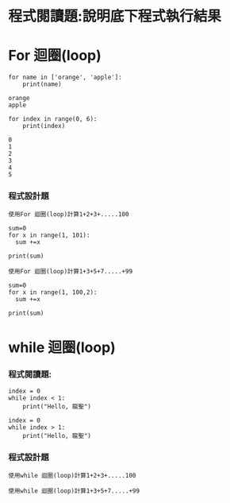 # 程式閱讀題:說明底下程式執行結果

# For 迴圈(loop)
```
for name in ['orange', 'apple']:
	print(name)

```

```
orange
apple

```

```
for index in range(0, 6):
	print(index)

```

```
0
1
2
3
4
5

```
### 程式設計題
```
使用For 迴圈(loop)計算1+2+3+.....100
```
```
sum=0
for x in range(1, 101):
  sum +=x
  
print(sum)
```
```
使用For 迴圈(loop)計算1+3+5+7.....+99
```
```
sum=0
for x in range(1, 100,2):
  sum +=x
  
print(sum)
```
# while 迴圈(loop)
### 程式閱讀題:
```
index = 0
while index < 1:
	print("Hello, 龍聖")
```
```
index = 0
while index > 1:
	print("Hello, 龍聖")
```

### 程式設計題

```
使用while 迴圈(loop)計算1+2+3+.....100
```
```
使用while 迴圈(loop)計算1+3+5+7.....+99
```
